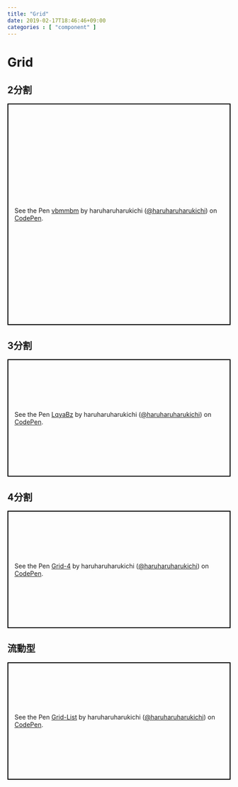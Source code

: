 ```yaml
---
title: "Grid"
date: 2019-02-17T18:46:46+09:00
categories : [ "component" ]
---
```


<h1 class="main_title">Grid</h1>
<h2 class="main_title">2分割</h2>
<div class="main_code">
	<p class="codepen" data-height="500" data-theme-id="0" data-default-tab="css,result" data-user="haruharuharukichi" data-slug-hash="vbmmbm" style="height: 500px; box-sizing: border-box; display: flex; align-items: center; justify-content: center; border: 2px solid black; margin: 1em 0; padding: 1em;" data-pen-title="vbmmbm">
		<span>See the Pen <a href="https://codepen.io/haruharuharukichi/pen/vbmmbm/">
		vbmmbm</a> by haruharuharukichi (<a href="https://codepen.io/haruharuharukichi">@haruharuharukichi</a>)
		on <a href="https://codepen.io">CodePen</a>.</span>
	</p>
	<script async src="https://static.codepen.io/assets/embed/ei.js"></script>
</div>
<h2 class="main_title">3分割</h2>
<div class="main_code">
	<p class="codepen" data-height="265" data-theme-id="0" data-default-tab="css,result" data-user="haruharuharukichi" data-slug-hash="LqyaBz" style="height: 265px; box-sizing: border-box; display: flex; align-items: center; justify-content: center; border: 2px solid black; margin: 1em 0; padding: 1em;" data-pen-title="LqyaBz">
		<span>See the Pen <a href="https://codepen.io/haruharuharukichi/pen/LqyaBz/">
		LqyaBz</a> by haruharuharukichi (<a href="https://codepen.io/haruharuharukichi">@haruharuharukichi</a>)
		on <a href="https://codepen.io">CodePen</a>.</span>
	</p>
	<script async src="https://static.codepen.io/assets/embed/ei.js"></script>
</div>
<h2 class="main_title">4分割</h2>
<div class="main_code">
	<p class="codepen" data-height="265" data-theme-id="0" data-default-tab="css,result" data-user="haruharuharukichi" data-slug-hash="pGPYQJ" style="height: 265px; box-sizing: border-box; display: flex; align-items: center; justify-content: center; border: 2px solid black; margin: 1em 0; padding: 1em;" data-pen-title="Grid-4">
	<span>See the Pen <a href="https://codepen.io/haruharuharukichi/pen/pGPYQJ/">
	Grid-4</a> by haruharuharukichi (<a href="https://codepen.io/haruharuharukichi">@haruharuharukichi</a>)
	on <a href="https://codepen.io">CodePen</a>.</span>
	</p>
	<script async src="https://static.codepen.io/assets/embed/ei.js"></script>
</div>
<h2 class="main_title">流動型</h2>
<div class="main_code">
	<p class="codepen" data-height="265" data-theme-id="0" data-default-tab="css,result" data-user="haruharuharukichi" data-slug-hash="rPzGoQ" style="height: 265px; box-sizing: border-box; display: flex; align-items: center; justify-content: center; border: 2px solid black; margin: 1em 0; padding: 1em;" data-pen-title="Grid-List">
		<span>See the Pen <a href="https://codepen.io/haruharuharukichi/pen/rPzGoQ/">
		Grid-List</a> by haruharuharukichi (<a href="https://codepen.io/haruharuharukichi">@haruharuharukichi</a>)
		on <a href="https://codepen.io">CodePen</a>.</span>
	</p>
	<script async src="https://static.codepen.io/assets/embed/ei.js"></script>
</div>